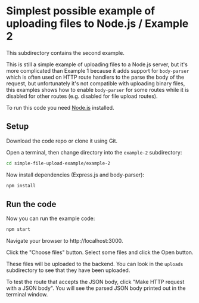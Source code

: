 # Simplest possible example of uploading files to Node.js / Example 2

This subdirectory contains the second example. 

This is still a simple example of uploading files to a Node.js server, but it's more complicated than Example 1 because it adds support for `body-parser` which is often used on HTTP route handlers to the parse the body of the request, but unfortunately it's not compatible with uploading binary files, this examples shows how to enable `body-parser` for some routes while it is disabled for other routes (e.g. disabled for file upload routes).

To run this code you need [Node.js](https://nodejs.org/) installed.

## Setup

Download the code repo or clone it using Git.

Open a terminal, then change directory into the `example-2` subdirectory:

```bash
cd simple-file-upload-example/example-2
```

Now install dependencies (Express.js and body-parser):

```bash
npm install
```

## Run the code

Now you can run the example code:

```bash
npm start
```

Navigate your browser to http://localhost:3000.

Click the "Choose files" button. Select some files and click the Open button.

These files will be uploaded to the backend. You can look in the `uploads` subdirectory to see that they have been uploaded.

To test the route that accepts the JSON body, click "Make HTTP request with a JSON body". You will see the parsed JSON body printed out in the terminal window.
